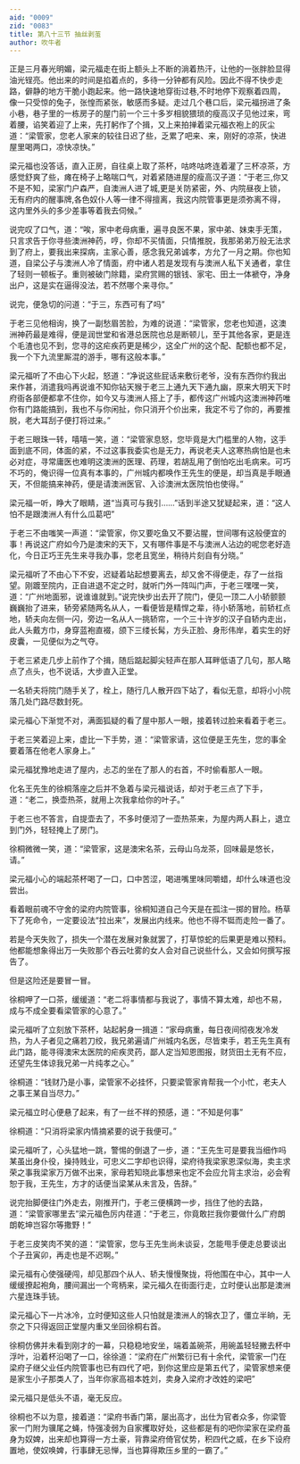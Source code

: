 ```yaml
---
aid: "0009"
zid: "0083"
title: 第八十三节 抽丝剥茧
author: 吹牛者
---
```


正是三月春光明媚，梁元福走在街上额头上不断的淌着热汗，让他的一张胖脸显得油光锃亮。他出来的时间是掐着点的，多待一分钟都有风险。因此不得不快步走路，僻静的地方干脆小跑起来。他一路快速地穿街过巷,不时地停下观察着四周，像一只受惊的兔子，张惶而紧张，敏感而多疑。走过几个巷口后，梁元福拐进了条小巷，巷子里的一栋房子的屋门前一个三十多岁相貌猥琐的瘦高汉子见他过来，弯着腰，谄笑着迎了上来，先打躬作了个揖，又上来拍掸着梁元福衣袍上的灰尘道：“梁管家，您老人家来的较往日迟了些，乏累了吧来、来，刚好的凉茶，快进屋里喝两口，凉快凉快。”

梁元福也没答话，直入正房，自往桌上取了茶杯，咕咚咕咚连着灌了三杯凉茶，方感觉舒爽了些，瘫在椅子上略喘口气，对着紧随进屋的瘦高汉子道：“于老三,你又不是不知，梁家门户森严，自澳洲人进了城,更是关防紧密，外、内院昼夜上锁，无有府内的醒事牌,各色奴仆人等一律不得擅离，我这内院管事更是须弥离不得，这内里外头的多少差事等着我去伺候。”

说完叹了口气，道：“唉，家中老母病重，遍寻良医不果，家中弟、妹束手无策，只言求告于你寻些澳洲神药，哼，你却不买情面，只情推脱，我那弟弟万般无法求到了府上，要我出来探病，主家心善，感念我兄弟诚孝，方允了一月之期。你也知道，自梁公子与澳洲人冷了情面，府中诸人若是发现有与澳洲人私下关通者，拿住了轻则一顿板子。重则被破门除籍，梁府赏赐的银钱、家宅、田土一体褫夺，净身出户，这是实在逼得没法，若不然哪个来寻你。”

说完，便急切的问道：“于三，东西可有了吗”

于老三见他相询，换了一副愁眉苦脸，为难的说道：“梁管家，您老也知道，这澳洲神药最是难得，便是润世堂和省港总医院也总是断顿儿，至于其他各家，更是连个毛渣也见不到，您寻的这疟疾药更是稀少，这全广州的这个配、配额也都不足，我一个下九流里厮混的游手，哪有这般本事。”

梁元福听了不由心下火起，怒道：“净说这些屁话来敷衍老爷，没有东西你约我出来作甚，消遣我吗再说谁不知你钻天猴于老三上通九天下通九幽，原来大明天下时府衙各部便都拿不住你，如今又与澳洲人搭上了手，都传这广州城内这澳洲神药唯你有门路能搞到，我也不与你闲扯，你只消开个价出来，我定不亏了你的，再要推脱，老大耳刮子便打将过来。”

于老三眼珠一转，嘻嘻一笑，道：“梁管家息怒，您毕竟是大门槛里的人物，这手面到底不同，体面的紧，不过这事我委实也是无力，再说老夫人这寒热病怕是也未必对症，寻常庸医也难明这澳洲的医理、药理，若胡乱用了倒怕吃出毛病来。可巧不巧的，俺识得一位真有本事的，广州城内都唤作王先生的便是，却当真是手眼通天，不但能搞来神药，便是请澳洲医官、入诊澳洲太医院怕也使得。”

梁元福一听，睁大了眼睛，道“当真可与我引……”话到半途又犹疑起来，道：“这人怕不是跟澳洲人有什么瓜葛吧”

于老三不由嗤笑一声道：“梁管家，你又要吃鱼又不要沾腥，世间哪有这般便宜的事！再说这广府如今乃是澳宋的天下，又有哪件事是不与澳洲人沾边的呢您老好造化，今日正巧王先生来寻我办事，您老且宽坐，稍待片刻自有分晓。”

梁元福听了不由心下不安，迟疑着站起想要离去，却又舍不得便走，存了一丝指望。刚踱至院内，正自进退不定之时，就听门外一阵叫门声，于老三嘿嘿一笑，道：“广州地面邪，说谁谁就到。”说完快步出去开了院门，便见一顶二人小轿颤颤巍巍抬了进来，轿旁紧随两名从人，一看便皆是精悍之辈，待小轿落地，前轿杠点地，轿夫向左侧一闪，旁边一名从人一挑轿帘，一个三十许岁的汉子自轿内走出，此人头戴方巾，身穿蓝袍直裰，颌下三缕长髯，方头正脸、身形伟岸，着实生的好皮囊，一见便似为之气夺。

于老三紧走几步上前作了个揖，随后踮起脚尖轻声在那人耳畔低语了几句，那人略点了点头，也不说话，大步直入正堂。

一名轿夫将院门随手关了，栓上，随行几人散开四下站了，看似无意，却将小小院落几处门路尽数封死。

梁元福心下渐觉不对，满面狐疑的看了屋中那人一眼，接着转过脸来看着于老三。

于老三笑着迎上来，虚比一下手势，道：“梁管家请，这位便是王先生，您的事全要着落在他老人家身上。”

梁元福犹豫地走进了屋内，忐忑的坐在了那人的右首，不时偷看那人一眼。

化名王先生的徐桐落座之后并不急着与梁元福说话，却对于老三点了下手，道：“老二，换壶热茶，就用上次我拿给你的叶子。”

于老三也不答言，自提壶去了，不多时便沏了一壶热茶来，为屋内两人斟上，退立到门外，轻轻掩上了房门。

徐桐微微一笑，道：“梁管家，这是澳宋名茶，云母山乌龙茶，回味最是悠长，请。”

梁元福小心的端起茶杯喝了一口，口中苦涩，喝进嘴里味同嚼蜡，却什么味道也没尝出。

看着眼前魂不守舍的梁府内院管事，徐桐知道自己今天是在孤注一掷的冒险。杨草下了死命令，一定要设法“拉出来”，发展出内线来。他也不得不铤而走险一番了。

若是今天失败了，损失一个潜在发展对象就罢了，打草惊蛇的后果更是难以预料。他都能想象得出万一失败那个吞云吐雾的女人会对自己说些什么，又会如何撰写报告了。

但是这险还是要冒一冒。

徐桐呷了一口茶，缓缓道：“老二将事情都与我说了，事情不算太难，却也不易，成与不成全要看梁管家的心意了。”

梁元福听了立刻放下茶杯，站起躬身一揖道：“家母病重，每日夜间彻夜发冷发热，为人子者见之痛若刀绞，我兄弟遍请广州城内名医，尽皆束手，若王先生真有此门路，能寻得澳宋太医院的疟疾灵药，鄙人定当知恩图报，财货田土无有不应，还望先生体谅我兄弟一片纯孝之心。”

徐桐道：“钱财乃是小事，梁管家不必挂怀，只要梁管家肯帮我一个小忙，老夫人之事王某自当尽力。”

梁元福立时心便悬了起来，有了一丝不祥的预感，道：“不知是何事”

徐桐道：“只消将梁家内情摘紧要的说于我便可。”

梁元福听了，心头猛地一跳，警惕的倒退了一步，道：“王先生可是要我当细作吗某虽出身仆役，操持贱业，可忠义二字却也识得，梁府待我梁家恩深似海，卖主求荣之事我梁家万万做不出来，家母若知晓此事想来也定不会应允背主求治，必会宥恕于我，王先生，方才的话便当梁某从未言及，告辞。”

说完抬脚便往门外走去，刚推开门，于老三便横跨一步，挡住了他的去路，道：“梁管家哪里去”梁元福色厉内荏道：“于老三，你竟敢拦我你要做什么广府朗朗乾坤岂容尔等撒野！”

于老三皮笑肉不笑的道：“梁管家，您与王先生尚未谈妥，怎能甩手便走总要谈出个子丑寅卯，再走也是不迟啊。”

梁元福有心使强硬闯，却见那四个从人、轿夫慢慢聚拢，将他围在中心，其中一人缓缓撩起袍角，腰间漏出一个弯柄来，梁元福久在街面行走，立时便认出那是澳洲六星连珠手铳。

梁元福心下一片冰冷，立时便知这些人只怕就是澳洲人的锦衣卫了，僵立半晌，无奈之下只得返回正堂屋内重又坐回徐桐右首。



徐桐仿佛并未看到刚才的一幕，只稳稳地安坐，端着盖碗茶，用碗盖轻轻撇去杯中浮叶，沿着杯沿喝了一口，徐徐道：“梁府在广州繁衍已有十余代，梁管家一门在梁府子继父业任内院管事也已有四代了吧，到你这里应是第五代了，梁管家想来便是家生小子那类人了，当年你家高祖本姓刘，卖身入梁府才改姓的梁吧”

梁元福只是低头不语，毫无反应。

徐桐也不以为意，接着道：“梁府书香门第，屡出高才，出仕为官者众多，你梁管家一门附为骥尾之蝇，恃强凌弱为自家攫取好处，这些都是有的吧你梁家在梁府虽身为奴婢，出来却也算得一方土豪，背靠梁府倚官仗势，积四代之威，在乡下设府置地，使奴唤婢，行事肆无忌惮，当也算得欺压乡里的一霸了。”

